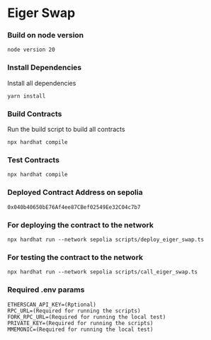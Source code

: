 # Eiger Swap


### Build on node version
```
node version 20
```

### Install Dependencies
Install all dependencies
```shell
yarn install
```

### Build Contracts
Run the build script to build all contracts
```shell
npx hardhat compile
```

### Test Contracts
```shell
npx hardhat compile
```

### Deployed Contract Address on sepolia
```
0x040b40650bE76Af4ee87CBef02549Ee32C04c7b7
```
### For deploying the contract to the network
```shell
npx hardhat run --network sepolia scripts/deploy_eiger_swap.ts
```

### For testing the contract to the network
```shell
npx hardhat run --network sepolia scripts/call_eiger_swap.ts
```

### Required .env params
```
ETHERSCAN_API_KEY=(Rptional)
RPC_URL=(Required for running the scripts)
FORK_RPC_URL=(Required for running the local test)
PRIVATE_KEY=(Required for running the scripts)
MMEMONIC=(Required for running the local test)
```
